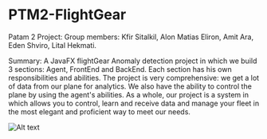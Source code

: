 # PTM2-FlightGear
Patam 2 Project:
Group members: Kfir Sitalkil, Alon Matias Eliron, Amit Ara, Eden Shviro, Lital Hekmati.

Summary: A JavaFX flightGear Anomaly detection project in which we build 3 sections: Agent, FrontEnd and BackEnd.
Each section has his own responsibilities and abilities.
The project is very comprehensive: we get a lot of data from our plane for analytics. We also have the ability to control the plane by using the agent's abilities. 
As a whole, our project is a system in which allows you to control, learn and receive data and manage your fleet in the most elegant and proficient way to meet our needs.

![Alt text]([http://class_diagrams/arch-page1-for-readme.jpg](https://github.com/edenshviro82/PTM2-FlightGear/blob/main/class_diagrams/arch-page1-for-readme.jpg) "Architecture")
